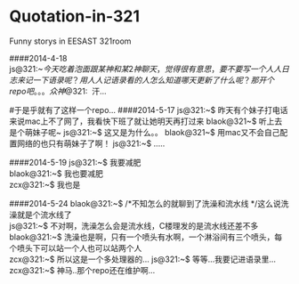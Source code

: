 Quotation-in-321
================

Funny storys in EESAST 321room

####2014-4-18  
js@321:~$今天吃着泡面跟某神和某2神聊天，觉得很有意思，要不要写一个人人日志来记一下语录呢？用人人记语录看的人怎么知道哪天更新了什么呢？那开个repo吧。。。  
众神@321:~$ 汗...

\#于是乎就有了这样一个repo...
####2014-5-17
js@321:~$ 昨天有个妹子打电话来说mac上不了网了，我看快下班了就让她明天再打过来
blaok@321~$ 听上去是个萌妹子呢~
js@321:~$ 这又是为什么。。
blaok@321~$ 用mac又不会自己配置网络的也只有萌妹子了啊！
js@321:~$ .....  

####2014-5-19
js@321:~$ 我要减肥  
blaok@321:~$ 我也要减肥  
zcx@321:~$ 我也是  

####2014-5-24
blaok@321:~$ /\*不知怎么的就聊到了洗澡和流水线 \*/这么说洗澡就是个流水线了  
js@321:~$ 不对啊，洗澡怎么会是流水线，C楼理发的是流水线还差不多  
blaok@321:~$ 洗澡也是啊，只有一个喷头有水啊，一个淋浴间有三个喷头，每个喷头下可以站一个人也可以站两个人  
zcx@321:~$  所以这是一个多处理器的...
js@321:~$ 等等...我要记进语录里...  
zcx@321:~$ 神马..那个repo还在维护啊...  
